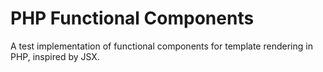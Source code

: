 # PHP Functional Components

A test implementation of functional components for template rendering in PHP, inspired by JSX.